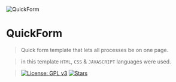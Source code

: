 ![QuickForm](https://i.hizliresim.com/kwql9W.jpg) 
# QuickForm

> Quick form template that lets all processes be on one page.

> in this template ```HTML```, ```CSS``` & ```JAVASCRIPT``` languages were used.

> [![License: GPL v3](https://img.shields.io/badge/License-GPLv3-red.svg)](https://www.gnu.org/licenses/gpl-3.0) [![Stars](https://img.shields.io/github/stars/bedirhandogan/QuickForm)](https://github.com/bedirhandogan/QuickForm/stargazers)
